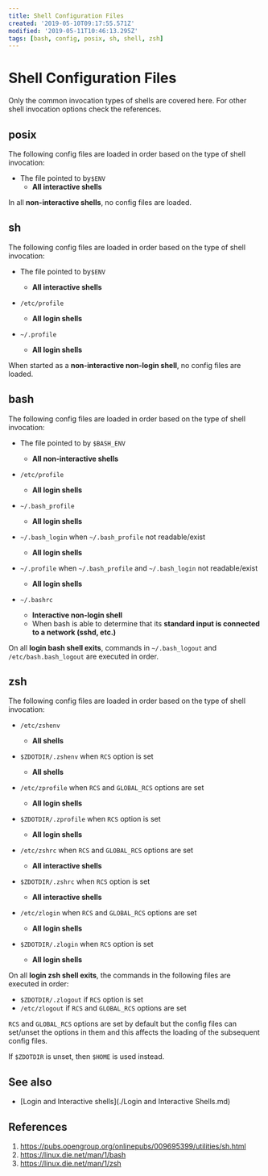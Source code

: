 ```yaml
---
title: Shell Configuration Files
created: '2019-05-10T09:17:55.571Z'
modified: '2019-05-11T10:46:13.295Z'
tags: [bash, config, posix, sh, shell, zsh]
---
```


# Shell Configuration Files

Only the common invocation types of shells are covered here. For other shell
invocation options check the references.

## posix

The following config files are loaded in order based on the type of shell
invocation:

* The file pointed to by`$ENV`
  * **All interactive shells**

In all **non-interactive shells**, no config files are loaded.

## sh

The following config files are loaded in order based on the type of shell
invocation:

* The file pointed to by`$ENV`
  * **All interactive shells**

* `/etc/profile`
  * **All login shells**

* `~/.profile`
  * **All login shells**

When started as a **non-interactive non-login shell**, no config files are
loaded.

## bash

The following config files are loaded in order based on the type of shell
invocation:

* The file pointed to by `$BASH_ENV`
  * **All non-interactive shells**

* `/etc/profile`
  * **All login shells**

* `~/.bash_profile`
  * **All login shells**

* `~/.bash_login` when `~/.bash_profile` not readable/exist
  * **All login shells**

* `~/.profile` when `~/.bash_profile` and `~/.bash_login` not readable/exist
  * **All login shells**

* `~/.bashrc`
  * **Interactive non-login shell**
  * When bash is able to determine that its **standard input is connected to a
  network (sshd, etc.)**

On all **login bash shell exits**, commands in `~/.bash_logout` and
`/etc/bash.bash_logout` are executed in order.

## zsh

The following config files are loaded in order based on the type of shell
invocation:

* `/etc/zshenv`
  * **All shells**

* `$ZDOTDIR/.zshenv` when `RCS` option is set
  * **All shells**

* `/etc/zprofile` when `RCS` and `GLOBAL_RCS` options are set
  * **All login shells**

* `$ZDOTDIR/.zprofile` when `RCS` option is set
  * **All login shells**

* `/etc/zshrc` when `RCS` and `GLOBAL_RCS` options are set
  * **All interactive shells**

* `$ZDOTDIR/.zshrc` when `RCS` option is set
  * **All interactive shells**

* `/etc/zlogin` when `RCS` and `GLOBAL_RCS` options are set
  * **All login shells**

* `$ZDOTDIR/.zlogin` when `RCS` option is set
  * **All login shells**


On all **login zsh shell exits**, the commands in the following files are
executed in order:

* `$ZDOTDIR/.zlogout` if `RCS` option is set
* `/etc/zlogout` if `RCS` and `GLOBAL_RCS` options are set


`RCS` and `GLOBAL_RCS` options are set by default but the config files can
set/unset the options in them and this affects the loading of the subsequent
config files.

If `$ZDOTDIR` is unset, then `$HOME` is used instead.

## See also

* [Login and Interactive shells](./Login and Interactive Shells.md)

## References

1. https://pubs.opengroup.org/onlinepubs/009695399/utilities/sh.html
2. https://linux.die.net/man/1/bash
3. https://linux.die.net/man/1/zsh
